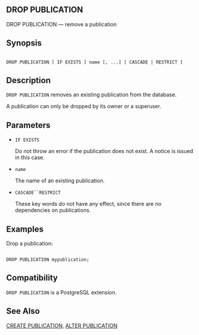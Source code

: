 ## DROP PUBLICATION

DROP PUBLICATION — remove a publication

## Synopsis

```

DROP PUBLICATION [ IF EXISTS ] name [, ...] [ CASCADE | RESTRICT ]
```

## Description

`DROP PUBLICATION` removes an existing publication from the database.

A publication can only be dropped by its owner or a superuser.

## Parameters

* `IF EXISTS`

    Do not throw an error if the publication does not exist. A notice is issued in this case.

* *`name`*

    The name of an existing publication.

* `CASCADE``RESTRICT`

    These key words do not have any effect, since there are no dependencies on publications.

## Examples

Drop a publication:

```

DROP PUBLICATION mypublication;
```

## Compatibility

`DROP PUBLICATION` is a PostgreSQL extension.

## See Also

[CREATE PUBLICATION](sql-createpublication "CREATE PUBLICATION"), [ALTER PUBLICATION](sql-alterpublication "ALTER PUBLICATION")